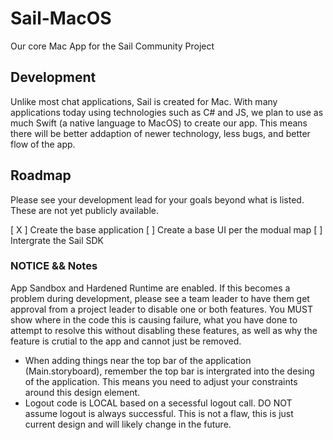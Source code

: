 # Sail-MacOS
Our core Mac App for the Sail Community Project

## Development 

Unlike most chat applications, Sail is created for Mac. With many applications today using technologies such as C# and JS, we plan to use as much Swift (a native language to MacOS) to create our app. This means there will be better addaption of newer technology, less bugs, and better flow of the app.

## Roadmap

Please see your development lead for your goals beyond what is listed. These are not yet publicly available.

[ X ] Create the base application
[ ] Create a base UI per the modual map
[ ] Intergrate the Sail SDK

### NOTICE && Notes

App Sandbox and Hardened Runtime are enabled. If this becomes a problem during development, please see a team leader to have them get approval from a project leader to disable one or both features. You MUST show where in the code this is causing failure, what you have done to attempt to resolve this without disabling these features, as well as why the feature is crutial to the app and cannot just be removed.

- When adding things near the top bar of the application (Main.storyboard), remember the top bar is intergrated into the desing of the application. This means you need to adjust your constraints around this design element.
- Logout code is LOCAL based on a secessful logout call. DO NOT assume logout is always successful. This is not a flaw, this is just current design and will likely change in the future.
